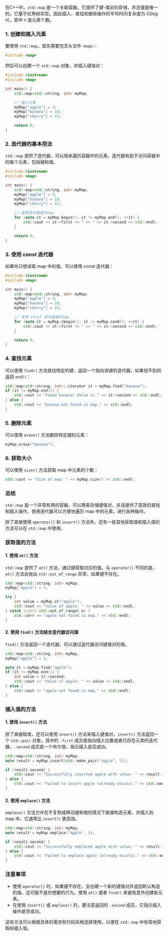在C++中，`std::map` 是一个关联容器，它提供了键-值对的存储，并且键是唯一的。它基于红黑树实现，因此插入、查找和删除操作的平均时间复杂度为 O(log n)，其中 n 是元素个数。

### 1. 创建和插入元素

要使用 `std::map`，首先需要包含头文件 `<map>`：
```cpp
#include <map>
```

然后可以创建一个 `std::map` 对象，并插入键值对：

```cpp
#include <iostream>
#include <map>

int main() {
    std::map<std::string, int> myMap;

    // 插入元素
    myMap["apple"] = 5;
    myMap["banana"] = 10;
    myMap["cherry"] = 15;

    return 0;
}
```

### 2. 迭代器的基本用法

`std::map` 提供了迭代器，可以用来遍历容器中的元素。迭代器有助于访问容器中的每个元素，包括键和值。

```cpp
#include <iostream>
#include <map>

int main() {
    std::map<std::string, int> myMap;
    myMap["apple"] = 5;
    myMap["banana"] = 10;
    myMap["cherry"] = 15;

    // 使用迭代器遍历map
    for (auto it = myMap.begin(); it != myMap.end(); ++it) {
        std::cout << it->first << " => " << it->second << std::endl;
    }

    return 0;
}
```

### 3. 使用 const 迭代器

如果你只想读取 map 中的值，可以使用 const 迭代器：

```cpp
#include <iostream>
#include <map>

int main() {
    std::map<std::string, int> myMap;
    myMap["apple"] = 5;
    myMap["banana"] = 10;
    myMap["cherry"] = 15;

    // 使用 const 迭代器遍历map
    for (auto it = myMap.cbegin(); it != myMap.cend(); ++it) {
        std::cout << it->first << " => " << it->second << std::endl;
    }

    return 0;
}
```

### 4. 查找元素

可以使用 `find()` 方法查找特定的键，返回一个指向该键的迭代器，如果找不到则返回 `end()`：

```cpp
std::map<std::string, int>::iterator it = myMap.find("banana");
if (it != myMap.end()) {
    std::cout << "Found banana! Value is " << it->second << std::endl;
} else {
    std::cout << "banana not found in map." << std::endl;
}
```

### 5. 删除元素

可以使用 `erase()` 方法删除特定键的元素：

```cpp
myMap.erase("banana");
```

### 6. 获取大小

可以使用 `size()` 方法获取 map 中元素的个数：

```cpp
std::cout << "Size of map: " << myMap.size() << std::endl;
```

### 总结

`std::map` 是一个非常有用的容器，可以用来存储键值对，并且提供了高效的查找和插入操作。使用迭代器可以方便地遍历 map 中的元素，进行各种操作。








除了直接使用 `operator[]` 和 `insert()` 方法外，还有一些其他获取值和插入值的方法可以在 `std::map` 中使用。

### 获取值的方法

#### 1. 使用 `at()` 方法

`std::map` 提供了 `at()` 方法，通过键获取对应的值。与 `operator[]` 不同的是，`at()` 方法会抛出 `std::out_of_range` 异常，如果键不存在。

```cpp
std::map<std::string, int> myMap;
myMap["apple"] = 5;

try {
    int value = myMap.at("apple");
    std::cout << "Value of apple: " << value << std::endl;
} catch (const std::out_of_range& e) {
    std::cerr << "apple not found in map." << std::endl;
}
```

#### 2. 使用 `find()` 方法结合迭代器访问值

`find()` 方法返回一个迭代器，可以通过迭代器访问键值对的值。

```cpp
std::map<std::string, int> myMap;
myMap["apple"] = 5;

auto it = myMap.find("apple");
if (it != myMap.end()) {
    int value = it->second;
    std::cout << "Value of apple: " << value << std::endl;
} else {
    std::cout << "apple not found in map." << std::endl;
}
```

### 插入值的方法

#### 1. 使用 `insert()` 方法

除了直接赋值，还可以使用 `insert()` 方法来插入键值对。`insert()` 方法返回一个 `std::pair` 对象，其中的 `.first` 成员是指向插入位置或者已存在元素的迭代器，`.second` 成员是一个布尔值，指示插入是否成功。

```cpp
std::map<std::string, int> myMap;
auto result = myMap.insert(std::make_pair("apple", 5));

if (result.second) {
    std::cout << "Successfully inserted apple with value: " << result.first->second << std::endl;
} else {
    std::cout << "Failed to insert apple (already exists)." << std::endl;
}
```

#### 2. 使用 `emplace()` 方法

`emplace()` 方法允许在不复制或移动键和值的情况下直接构造元素，并插入到 map 中。它通常比 `insert()` 更高效。

```cpp
std::map<std::string, int> myMap;
auto result = myMap.emplace("apple", 5);

if (result.second) {
    std::cout << "Successfully emplaced apple with value: " << result.first->second << std::endl;
} else {
    std::cout << "Failed to emplace apple (already exists)." << std::endl;
}
```

### 注意事项

- 使用 `operator[]` 时，如果键不存在，会创建一个新的键值对并返回默认构造的值，这可能不是你想要的行为。使用 `at()` 或者 `find()` 来避免意外创建新元素。
- 在使用 `insert()` 或 `emplace()` 时，要注意返回的 `.second` 成员，它指示插入操作是否成功。
  
这些方法可以根据具体的需求和代码风格选择使用，以便在 `std::map` 中有效地获取和插入值。





